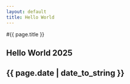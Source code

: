 ```yaml
---
layout: default
title: Hello World
---
```


#{{ page.title }}
## Hello World 2025
## {{ page.date | date_to_string }}
